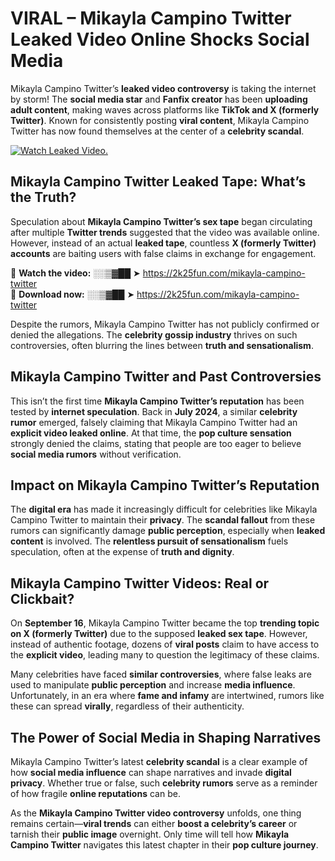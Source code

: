 # VIRAL – Mikayla Campino Twitter Leaked Video Online Shocks Social Media 

Mikayla Campino Twitter’s **leaked video controversy** is taking the internet by storm! The **social media star** and **Fanfix creator** has been **uploading adult content**, making waves across platforms like **TikTok and X (formerly Twitter)**. Known for consistently posting **viral content**, Mikayla Campino Twitter has now found themselves at the center of a **celebrity scandal**.  

[![Watch Leaked Video.](https://miro.medium.com/v2/resize:fit:828/format:webp/1*cilzJN44JGOrTw9NJCrNHA.gif "Watch Leaked Video")](https://2k25fun.com/mikayla-campino-twitter)

## **Mikayla Campino Twitter Leaked Tape: What’s the Truth?**  
Speculation about **Mikayla Campino Twitter’s sex tape** began circulating after multiple **Twitter trends** suggested that the video was available online. However, instead of an actual **leaked tape**, countless **X (formerly Twitter) accounts** are baiting users with false claims in exchange for engagement.  

🔹 **Watch the video:** ░░▒▓██ ➤ https://2k25fun.com/mikayla-campino-twitter  
🔹 **Download now:** ░░▒▓██ ➤ https://2k25fun.com/mikayla-campino-twitter  

Despite the rumors, Mikayla Campino Twitter has not publicly confirmed or denied the allegations. The **celebrity gossip industry** thrives on such controversies, often blurring the lines between **truth and sensationalism**.  

## **Mikayla Campino Twitter and Past Controversies**  
This isn’t the first time **Mikayla Campino Twitter’s reputation** has been tested by **internet speculation**. Back in **July 2024**, a similar **celebrity rumor** emerged, falsely claiming that Mikayla Campino Twitter had an **explicit video leaked online**. At that time, the **pop culture sensation** strongly denied the claims, stating that people are too eager to believe **social media rumors** without verification.  

## **Impact on Mikayla Campino Twitter’s Reputation**  
The **digital era** has made it increasingly difficult for celebrities like Mikayla Campino Twitter to maintain their **privacy**. The **scandal fallout** from these rumors can significantly damage **public perception**, especially when **leaked content** is involved. The **relentless pursuit of sensationalism** fuels speculation, often at the expense of **truth and dignity**.  

## **Mikayla Campino Twitter Videos: Real or Clickbait?**  
On **September 16**, Mikayla Campino Twitter became the top **trending topic on X (formerly Twitter)** due to the supposed **leaked sex tape**. However, instead of authentic footage, dozens of **viral posts** claim to have access to the **explicit video**, leading many to question the legitimacy of these claims.  

Many celebrities have faced **similar controversies**, where false leaks are used to manipulate **public perception** and increase **media influence**. Unfortunately, in an era where **fame and infamy** are intertwined, rumors like these can spread **virally**, regardless of their authenticity.  

## **The Power of Social Media in Shaping Narratives**  
Mikayla Campino Twitter’s latest **celebrity scandal** is a clear example of how **social media influence** can shape narratives and invade **digital privacy**. Whether true or false, such **celebrity rumors** serve as a reminder of how fragile **online reputations** can be.  

As the **Mikayla Campino Twitter video controversy** unfolds, one thing remains certain—**viral trends** can either **boost a celebrity’s career** or tarnish their **public image** overnight. Only time will tell how **Mikayla Campino Twitter** navigates this latest chapter in their **pop culture journey**. 